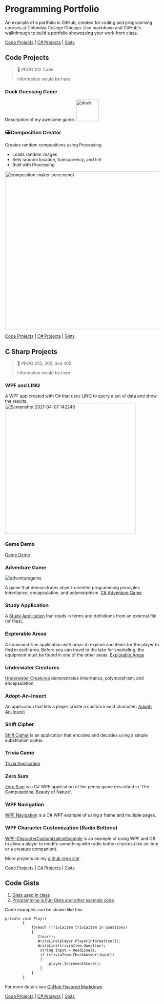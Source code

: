 # Programming Portfolio 
An example of a portfolio in GitHub, created for coding and programming courses at Columbia College Chicago. Use markdown and GitHub's walkthrough to build a portfolio showcasing your work from class.

[Code Projects](#code-projects) | [C# Projects](#c-sharp-projects) | [Gists](#code-gists)

## Code Projects
> 🏅 PROG 102 Code
> 
> Information would be here
>

### Duck Guessing Game
Description of my awesome game.
<img width="73" height="71" alt="duck" src="https://github.com/user-attachments/assets/bfca4332-3321-4d2f-824d-fe76236f3aeb" />





### 🖼️Composition Creator
Creates random compositions using Processing.

* Loads random images
* Sets random location, transparency, and tint
* Built with Processing

<img height="517" alt="composition-maker-screenshot" src="https://github.com/user-attachments/assets/318ed5e3-7f03-4d21-9a94-2f56423a8a7d" />


[Code Projects](#code-projects) | [C# Projects](#c-sharp-projects) | [Gists](#code-gists)
## C Sharp Projects

> 🏅 PROG 205, 205, and 405
> 
> Information would be here
>

### WPF and LINQ
A WPF app created with C# that uses LINQ to query a set of data and show the results.
<img width="427" alt="Screenshot 2021-04-07 142246" src="https://github.com/user-attachments/assets/a10fa951-3c39-408f-8688-7f2321716f16" />


### Game Demo
[Game Demo](https://github.com/janell-baxter/GameDemo)

### Adventure Game
![adventuregame](https://github.com/user-attachments/assets/91a9bfb9-40f5-47ba-bd23-580a1b63b93f)

A game that demonstrates object-oriented programming principles inheritance, encapsulation, and polymorphism.
[C# Adventure Game](http://programmingisfun.com/learn/c-sharp-adventure-game)

### Study Application
A [Study Application](https://gist.github.com/janell-baxter/9689a2810202f4b0697a4ddce077fad1) that reads in terms and definitions from an external file (or files).

### Explorable Areas
A command-line application with areas to explore and items for the player to find in each area. Before you can travel to the lake for snorkeling, the equipment must be found in one of the other areas. [Explorable Areas](https://gist.github.com/janell-baxter/555f973ebfecb3a4da21b175cbc8f601)

### Underwater Creatures
[Underwater Creatures](https://gist.github.com/janell-baxter/4e593fe89ebede781baf7d5dce308829) demonstrates inheritance, polymorphism, and encapsulation. 

### Adopt-An-Insect
An application that lets a player create a custom insect character: [Adopt-An-Insect](https://gist.github.com/janellbaxter/4662ba74972338ea92f40f1e6051e220)

### Shift Cipher
[Shift Cipher](https://gist.github.com/janell-baxter/650c9e7b50fe760ef7d07f9b80b407e7) is an application that encodes and decodes using a simple substitution cipher. 

### Trivia Game
[Trivia Application](https://github.com/janellbaxter/TriviaApplication)

### Zero Sum
[Zero Sum](https://github.com/janellbaxter/zero-sum-pennies) is a C# WPF application of the penny game described in 'The Computational Beauty of Nature'. 

### WPF Navigation
[WPF Navigation](https://github.com/janellbaxter/WPF-Navigation) is a C# WPF example of using a frame and multiple pages.

### WPF Character Customization (Radio Buttons)
[WPF-CharacterCustomizationExample](https://github.com/janellbaxter/WPF-Navigation) is an example of using WPF and C# to allow a player to modify something with radio button choices (like an item or a creature companion).

More projects on my [github repo site](https://github.com/janellbaxter?tab=repositories)

[Code Projects](#code-projects) | [C# Projects](#c-sharp-projects) | [Gists](#code-gists)
## Code Gists

1. [Gists used in class](https://gist.github.com/janell-baxter)
2. [Programming is Fun Gists and other example code](https://gist.github.com/janellbaxter)


Code examples can be shown like this:
```markdown
private void Play()
        {
            foreach (TriviaItem triviaItem in Questions)
            {
               Clear();
               WriteLine(player.PlayerInformation());
               WriteLine(triviaItem.Question);
                string input = ReadLine();
                if (triviaItem.CheckAnswer(input))
                {
                    player.IncrementScore();
                }
            }
        }
```

For more details see [GitHub Flavored Markdown](https://guides.github.com/features/mastering-markdown/).

[Code Projects](#code-projects) | [C# Projects](#c-sharp-projects) | [Gists](#code-gists)
